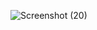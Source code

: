 ![Screenshot (20)](https://github.com/user-attachments/assets/2ce7abe3-f7d3-4ad8-9a62-82a45b812800)

